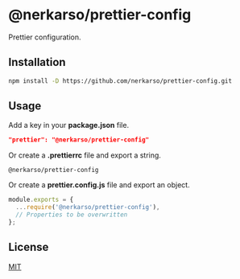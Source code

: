 # @nerkarso/prettier-config

Prettier configuration.

## Installation

```sh
npm install -D https://github.com/nerkarso/prettier-config.git
```

## Usage

Add a key in your **package.json** file.

```json
"prettier": "@nerkarso/prettier-config"
```

Or create a **.prettierrc** file and export a string.

```
@nerkarso/prettier-config
```

Or create a **prettier.config.js** file and export an object.

```js
module.exports = {
  ...require('@nerkarso/prettier-config'),
  // Properties to be overwritten
};
```

## License

[MIT](LICENSE)
